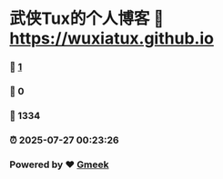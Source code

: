 # 武侠Tux的个人博客 :link: https://wuxiatux.github.io 
### :page_facing_up: [1](https://wuxiatux.github.io/tag.html) 
### :speech_balloon: 0 
### :hibiscus: 1334 
### :alarm_clock: 2025-07-27 00:23:26 
### Powered by :heart: [Gmeek](https://github.com/Meekdai/Gmeek)
